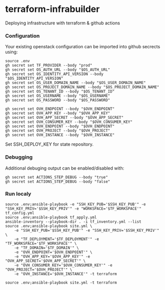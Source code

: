 # terraform-infrabuilder
Deploying infrastructure with terraform & github actions

### Configuration

Your existing openstack configuration can be imported into github secrects using:

```
source .env
gh secret set TF_PROVIDER --body "prod"
gh secret set OS_AUTH_URL --body "$OS_AUTH_URL"
gh secret set OS_IDENTITY_API_VERSION --body "$OS_IDENTITY_API_VERSION"
gh secret set OS_USER_DOMAIN_NAME --body "$OS_USER_DOMAIN_NAME"
gh secret set OS_PROJECT_DOMAIN_NAME --body "$OS_PROJECT_DOMAIN_NAME"
gh secret set OS_TENANT_ID --body "$OS_TENANT_ID"
gh secret set OS_USERNAME --body "$OS_USERNAME"
gh secret set OS_PASSWORD --body "$OS_PASSWORD"

gh secret set OVH_ENDPOINT --body "$OVH_ENDPOINT"
gh secret set OVH_APP_KEY --body "$OVH_APP_KEY"
gh secret set OVH_APP_SECRET --body "$OVH_APP_SECRET"
gh secret set OVH_CONSUMER_KEY --body "$OVH_CONSUMER_KEY"
gh secret set OVH_ENDPOINT --body "$OVH_ENDPOINT"
gh secret set OVH_PROJECT --body "$OVH_PROJECT"
gh secret set OVH_INSTANCE --body "$OVH_INSTANCE"
```

Set SSH_DEPLOY_KEY for state repository.

### Debugging

Additional debuging output can be enabled/disabled with:

```
gh secret set ACTIONS_STEP_DEBUG --body "true"
gh secret set ACTIONS_STEP_DEBUG --body "false"
```

### Run localy 

```
source .env;ansible-playbook -e "SSH_KEY_PUB='$SSH_KEY_PUB'" -e "SSH_KEY_PRIV='$SSH_KEY_PRIV'" -e "WORKSPACE='$TF_WORKSPACE'" tf_config.yml
source .env;ansible-playbook tf_apply.yml
ansible-inventory --playbook-dir . -i tf_inventory.yml --list
source .env;ansible-playbook site.yml \
    -e "SSH_KEY_PUB='$SSH_KEY_PUB'" -e "SSH_KEY_PRIV='$SSH_KEY_PRIV'" \
    -e "TF_DEPLOYMENT='$TF_DEPLOYMENT'" -e "TF_WORKSPACE='$TF_WORKSPACE'" \
    -e "TF_DOMAIN='$TF_DOMAIN'" \
    -e "OVH_ENDPOINT='$OVH_ENDPOINT'" \
    -e "OVH_APP_KEY='$OVH_APP_KEY'" -e "OVH_APP_SECRET='$OVH_APP_SECRET'" \
    -e "OVH_CONSUMER_KEY='$OVH_CONSUMER_KEY'" -e "OVH_PROJECT='$OVH_PROJECT'" \
    -e "OVH_INSTANCE='$OVH_INSTANCE'" -t terraform

source .env;ansible-playbook site.yml -t terraform
```